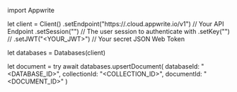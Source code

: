 import Appwrite

let client = Client()
    .setEndpoint("https://<REGION>.cloud.appwrite.io/v1") // Your API Endpoint
    .setSession("") // The user session to authenticate with
    .setKey("") // 
    .setJWT("<YOUR_JWT>") // Your secret JSON Web Token

let databases = Databases(client)

let document = try await databases.upsertDocument(
    databaseId: "<DATABASE_ID>",
    collectionId: "<COLLECTION_ID>",
    documentId: "<DOCUMENT_ID>"
)

